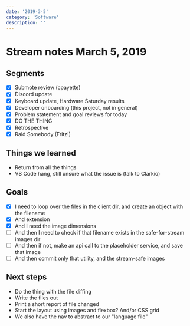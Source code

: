 ```yaml
---
date: '2019-3-5'
category: 'Software'
description: ''
---
```


# Stream notes March 5, 2019

## Segments

- [x] Submote review (cpayette)
- [x] Discord update
- [x] Keyboard update, Hardware Saturday results
- [x] Developer onboarding (this project, not in general)
- [x] Problem statement and goal reviews for today
- [x] DO THE THING
- [x] Retrospective
- [x] Raid Somebody (Fritz!)

## Things we learned

- Return from all the things
- VS Code hang, still unsure what the issue is (talk to Clarkio)

## Goals

- [x] I need to loop over the files in the client dir, and create an object with the filename
- [x] And extension
- [x] And I need the image dimensions
- [ ] And then I need to check if that filename exists in the safe-for-stream images dir
- [ ] And then if not, make an api call to the placeholder service, and save that image
- [ ] And then commit only that utility, and the stream-safe images

## Next steps

- Do the thing with the file diffing
- Write the files out
- Print a short report of file changed
- Start the layout using images and flexbox? And/or CSS grid
- We also have the nav to abstract to our "language file"
